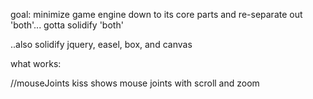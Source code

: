 goal: minimize game engine down to its core parts
and re-separate out 'both'... gotta solidify 'both'

..also solidify jquery, easel, box, and canvas


what works:


//mouseJoints
kiss shows mouse joints with scroll and zoom